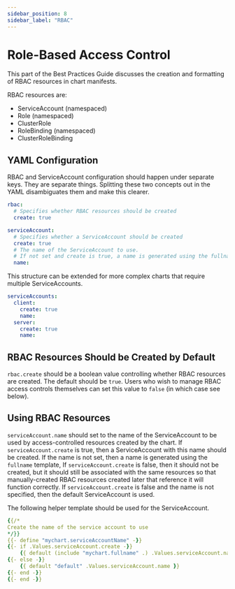 ```yaml
---
sidebar_position: 8
sidebar_label: "RBAC"
---
```

# Role-Based Access Control

This part of the Best Practices Guide discusses the creation and formatting of RBAC resources in chart manifests.

RBAC resources are:

- ServiceAccount (namespaced)
- Role (namespaced)
- ClusterRole 
- RoleBinding (namespaced)
- ClusterRoleBinding

## YAML Configuration

RBAC and ServiceAccount configuration should happen under separate keys. They are separate things. Splitting these two concepts out in the YAML disambiguates them and make this clearer.

```yaml
rbac:
  # Specifies whether RBAC resources should be created
  create: true

serviceAccount:
  # Specifies whether a ServiceAccount should be created
  create: true
  # The name of the ServiceAccount to use.
  # If not set and create is true, a name is generated using the fullname template
  name:
```

This structure can be extended for more complex charts that require multiple ServiceAccounts.

```yaml
serviceAccounts:
  client:
    create: true
    name:
  server: 
    create: true
    name:
```

## RBAC Resources Should be Created by Default

`rbac.create` should be a boolean value controlling whether RBAC resources are created.  The default should be `true`.  Users who wish to manage RBAC access controls themselves can set this value to `false` (in which case see below).

## Using RBAC Resources

`serviceAccount.name` should set to the name of the ServiceAccount to be used by access-controlled resources created by the chart.  If `serviceAccount.create` is true, then a ServiceAccount with this name should be created.  If the name is not set, then a name is generated using the `fullname` template, If `serviceAccount.create` is false, then it should not be created, but it should still be associated with the same resources so that manually-created RBAC resources created later that reference it will function correctly.  If `serviceAccount.create` is false and the name is not specified, then the default ServiceAccount is used.

The following helper template should be used for the ServiceAccount.

```yaml
{{/*
Create the name of the service account to use
*/}}
{{- define "mychart.serviceAccountName" -}}
{{- if .Values.serviceAccount.create -}}
    {{ default (include "mychart.fullname" .) .Values.serviceAccount.name }}
{{- else -}}
    {{ default "default" .Values.serviceAccount.name }}
{{- end -}}
{{- end -}}
```
